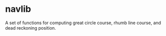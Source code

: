# navlib
A set of functions for computing great circle course, rhumb line course, and dead reckoning position. 
